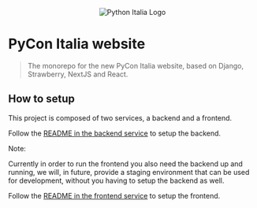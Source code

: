<p align="center">
    <img src="https://avatars1.githubusercontent.com/u/3573467?s=96" alt="Python Italia Logo" />
</p>

# PyCon Italia website

> The monorepo for the new PyCon Italia website, based on Django, Strawberry,
> NextJS and React.

## How to setup

This project is composed of two services, a backend and a frontend.

Follow the [README in the backend service](./pycon-backend/README.md) to setup the
backend.

Note:

Currently in order to run the frontend you also need the backend up and running,
we will, in future, provide a staging environment that can be used for
development, without you having to setup the backend as well.

Follow the [README in the frontend service](./pycon-frontend/README.md) to setup the
frontend.
